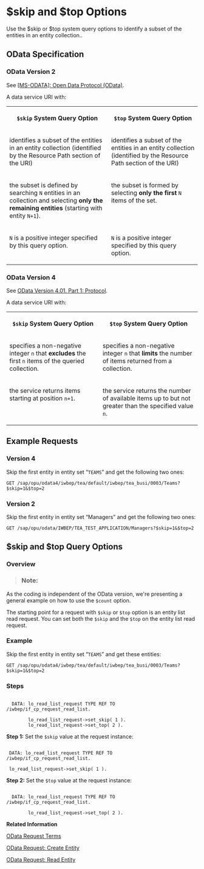 <!-- loioe3279805db7e48c99b24b4e53fe9cec5 -->

# $skip and $top Options

Use the $skip or $top system query options to identify a subset of the entities in an entity collection..



<a name="loioe3279805db7e48c99b24b4e53fe9cec5__section_j5h_j1d_vtb"/>

## OData Specification



### OData Version 2

See [\[MS-ODATA\]: Open Data Protocol \(OData\)](https://docs.microsoft.com/en-us/openspecs/windows_protocols/ms-odata).

A data service URI with:


<table>
<tr>
<th valign="top">

`$skip` System Query Option



</th>
<th valign="top">

`$top` System Query Option



</th>
</tr>
<tr>
<td valign="top">

identifies a subset of the entities in an entity collection \(identified by the Resource Path section of the URI\)



</td>
<td valign="top">

identifies a subset of the entities in an entity collection \(identified by the Resource Path section of the URI\)



</td>
</tr>
<tr>
<td valign="top">

the subset is defined by searching `N` entities in an collection and selecting **only the remaining entities** \(starting with entity `N+1`\).



</td>
<td valign="top">

the subset is formed by selecting **only the first** `N` items of the set.



</td>
</tr>
<tr>
<td valign="top">

`N` is a positive integer specified by this query option.



</td>
<td valign="top">

`N` is a positive integer specified by this query option.



</td>
</tr>
</table>



### OData Version 4

See [OData Version 4.01. Part 1: Protocol](https://docs.oasis-open.org/odata/odata/v4.01/odata-v4.01-part1-protocol.html).

A data service URI with:


<table>
<tr>
<th valign="top">

`$skip` System Query Option



</th>
<th valign="top">

`$top` System Query Option



</th>
</tr>
<tr>
<td valign="top">

specifies a non-negative integer `n` that **excludes** the first `n` items of the queried collection.



</td>
<td valign="top">

specifies a non-negative integer `n` that **limits** the number of items returned from a collection.



</td>
</tr>
<tr>
<td valign="top">

the service returns items starting at position `n+1`.



</td>
<td valign="top">

the service returns the number of available items up to but not greater than the specified value `n`.



</td>
</tr>
</table>



<a name="loioe3279805db7e48c99b24b4e53fe9cec5__section_k5h_j1d_vtb"/>

## Example Requests



### Version 4

Skip the first entity in entity set “`TEAMS`” and get the following two ones:

```
GET /sap/opu/odata4/iwbep/tea/default/iwbep/tea_busi/0003/Teams?$skip=1&$top=2
```



### Version 2

Skip the first entity in entity set “Managers” and get the following two ones:

```
GET /sap/opu/odata/IWBEP/TEA_TEST_APPLICATION/Managers?$skip=1&$top=2
```



<a name="loioe3279805db7e48c99b24b4e53fe9cec5__section_l5h_j1d_vtb"/>

## $skip and $top Query Options



### Overview

> ### Note:  

As the coding is independent of the OData version, we're presenting a general example on how to use the `$count` option.

The starting point for a request with `$skip` or `$top` option is an entity list read request. You can set both the `$skip` and the `$top` on the entity list read request.



### Example

Skip the first entity in entity set “`TEAMS`” and get these entities:

```
GET /sap/opu/odata4/iwbep/tea/default/iwbep/tea_busi/0003/Teams?$skip=1&$top=2
```



### Steps

```

  DATA: lo_read_list_request TYPE REF TO /iwbep/if_cp_request_read_list.

        lo_read_list_request->set_skip( 1 ).
        lo_read_list_request->set_top( 2 ).
```

**Step 1:** Set the `$skip` value at the request instance:

```

 DATA: lo_read_list_request TYPE REF TO /iwbep/if_cp_request_read_list.

 lo_read_list_request->set_skip( 1 ).
```

**Step 2:** Set the `$top` value at the request instance:

```

  DATA: lo_read_list_request TYPE REF TO /iwbep/if_cp_request_read_list.

        lo_read_list_request->set_top( 2 ).
```

**Related Information**  


[OData Request Terms](odata-request-terms-a3b0e95.md "An overview of some OData Request terminology.")

[OData Request: Create Entity](odata-request-create-entity-56be82d.md "Create an entity in the Client Proxy instance with insert entity request.")

[OData Request: Read Entity](odata-request-read-entity-9d7dde4.md "To create an OData request to read an entity in the Client Proxy instance.")

